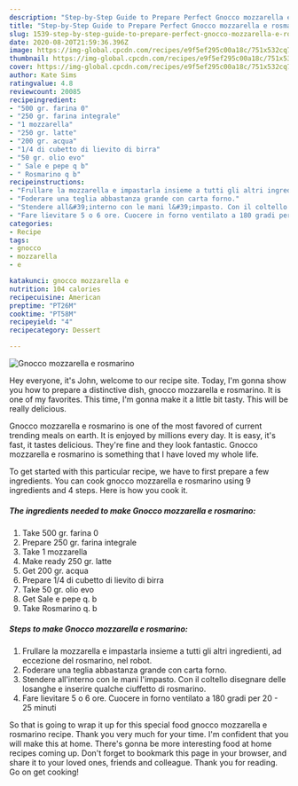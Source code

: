 ```yaml
---
description: "Step-by-Step Guide to Prepare Perfect Gnocco mozzarella e rosmarino"
title: "Step-by-Step Guide to Prepare Perfect Gnocco mozzarella e rosmarino"
slug: 1539-step-by-step-guide-to-prepare-perfect-gnocco-mozzarella-e-rosmarino
date: 2020-08-20T21:59:36.396Z
image: https://img-global.cpcdn.com/recipes/e9f5ef295c00a18c/751x532cq70/gnocco-mozzarella-e-rosmarino-recipe-main-photo.jpg
thumbnail: https://img-global.cpcdn.com/recipes/e9f5ef295c00a18c/751x532cq70/gnocco-mozzarella-e-rosmarino-recipe-main-photo.jpg
cover: https://img-global.cpcdn.com/recipes/e9f5ef295c00a18c/751x532cq70/gnocco-mozzarella-e-rosmarino-recipe-main-photo.jpg
author: Kate Sims
ratingvalue: 4.8
reviewcount: 20085
recipeingredient:
- "500 gr. farina 0"
- "250 gr. farina integrale"
- "1 mozzarella"
- "250 gr. latte"
- "200 gr. acqua"
- "1/4 di cubetto di lievito di birra"
- "50 gr. olio evo"
- " Sale e pepe q b"
- " Rosmarino q b"
recipeinstructions:
- "Frullare la mozzarella e impastarla insieme a tutti gli altri ingredienti, ad eccezione del rosmarino, nel robot."
- "Foderare una teglia abbastanza grande con carta forno."
- "Stendere all&#39;interno con le mani l&#39;impasto. Con il coltello disegnare delle losanghe e inserire qualche ciuffetto di rosmarino."
- "Fare lievitare 5 o 6 ore. Cuocere in forno ventilato a 180 gradi per 20 - 25 minuti"
categories:
- Recipe
tags:
- gnocco
- mozzarella
- e

katakunci: gnocco mozzarella e 
nutrition: 104 calories
recipecuisine: American
preptime: "PT26M"
cooktime: "PT58M"
recipeyield: "4"
recipecategory: Dessert

---
```



![Gnocco mozzarella e rosmarino](https://img-global.cpcdn.com/recipes/e9f5ef295c00a18c/751x532cq70/gnocco-mozzarella-e-rosmarino-recipe-main-photo.jpg)

Hey everyone, it's John, welcome to our recipe site. Today, I'm gonna show you how to prepare a distinctive dish, gnocco mozzarella e rosmarino. It is one of my favorites. This time, I'm gonna make it a little bit tasty. This will be really delicious.

Gnocco mozzarella e rosmarino is one of the most favored of current trending meals on earth. It is enjoyed by millions every day. It is easy, it's fast, it tastes delicious. They're fine and they look fantastic. Gnocco mozzarella e rosmarino is something that I have loved my whole life.




To get started with this particular recipe, we have to first prepare a few ingredients. You can cook gnocco mozzarella e rosmarino using 9 ingredients and 4 steps. Here is how you cook it.

<!--inarticleads1-->

##### The ingredients needed to make Gnocco mozzarella e rosmarino:

1. Take 500 gr. farina 0
1. Prepare 250 gr. farina integrale
1. Take 1 mozzarella
1. Make ready 250 gr. latte
1. Get 200 gr. acqua
1. Prepare 1/4 di cubetto di lievito di birra
1. Take 50 gr. olio evo
1. Get  Sale e pepe q. b
1. Take  Rosmarino q. b




<!--inarticleads2-->

##### Steps to make Gnocco mozzarella e rosmarino:

1. Frullare la mozzarella e impastarla insieme a tutti gli altri ingredienti, ad eccezione del rosmarino, nel robot.
1. Foderare una teglia abbastanza grande con carta forno.
1. Stendere all&#39;interno con le mani l&#39;impasto. Con il coltello disegnare delle losanghe e inserire qualche ciuffetto di rosmarino.
1. Fare lievitare 5 o 6 ore. Cuocere in forno ventilato a 180 gradi per 20 - 25 minuti




So that is going to wrap it up for this special food gnocco mozzarella e rosmarino recipe. Thank you very much for your time. I'm confident that you will make this at home. There's gonna be more interesting food at home recipes coming up. Don't forget to bookmark this page in your browser, and share it to your loved ones, friends and colleague. Thank you for reading. Go on get cooking!
